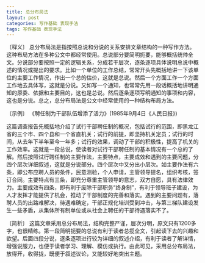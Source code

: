 ```yaml
---
title: 总分布局法
layout: post
categories: 写作基础 表现手法
tags: 写作基础 表现手法
---
```


〔释义〕 总分布局法是指按照总说和分说的关系安排文章结构的一种写作方法。这种布局方法在多种公文中都经常使用。总说部分要简明扼要，能够概括统帅全文。分说部分要按照一定的逻辑关系，分成若干层次，逐条逐项具体说明总说中概述的情况或提出的要求。比如一个单位的工作总结，常常开头先概括地讲一下该单位的主要工作情况，作出一个总的估价，这就是总说。然后一个方面工作一个方面工作地去具体写，这就是分说。又如写一个通知，也常常先用一段话概括地讲明通知的原委、依据和主要目的，这也是总说。然后逐条逐项写明通知的事项和内容，这也是分说。总之，总分布局法是公文中经常使用的一种结构布局方法。

〔示例〕 《聘任制为干部队伍增添了活力》(1985年9月4日《人民日报》)

这篇调查报告先概括地介绍了试行干部聘任制的概况，包括试行的范围，即黑龙江省的三个市、四个县和一个省直机关；试行的前提，即坚持机关定员；试行的时间，从去年下半年至今一年多；试行的效果，调动了干部的积极性，提高了机关的工作效率。这就是一段总说，使读者对试行干部聘任制的基本情况有一个总的了解。然后按照试行聘任制的主要作法，主要特点，主要成效和遇到的主要问题，分四个层次详细叙述，这就是分说部分。四个层次中又分出小层次。如主要作法有六条，即公布应聘人员的条件，民意测验，个人申请，主管领导提名，组织考核，签订合同。主要特点有三条，即充分尊重主管领导的意志，双方自愿，具有法律效力。主要成效有四条，即有利于废除干部职务“终身制”，有利于领导班子建设，为人才发挥才能提供了机会，推动了干部制度的完善和落实。遇到的主要问题有，落聘人员的出路难解决，待遇难确定，干部正规化培训受到冲击，与第三梯队建设发生一些矛盾，从集体所有制单位或从社会上聘任的干部待遇落实不了。

〔简析〕 这篇文章采用总分布局法，结构完整严谨，层次分明，原文只有1200多字，也很精练。第一段简明扼要的总说有利于读者总揽全文，引起读下去的兴趣和欲望。后面四段分说，逐条逐项进行较为详细的叙述介绍，有利于读者了解详情，增强说服力，也便于读者学习、理解、模仿或执行。由此可见，采用总分布局法，放得开，收得拢，既便于叙述议论，又能较好地突出主题。 